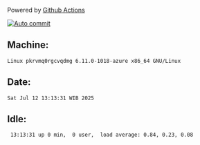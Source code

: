 Powered by [Github Actions](https://github.com/features/actions)

[![Auto commit](https://github.com/hiage/workstation/workflows/Auto%20commit/badge.svg)](https://github.com/hiage/workstation/actions?query=workflow%3A%22Auto+commit%22)

## Machine:
```
Linux pkrvmq0rgcvqdmg 6.11.0-1018-azure x86_64 GNU/Linux
```
## Date:
```
Sat Jul 12 13:13:31 WIB 2025
```
## Idle:
```
 13:13:31 up 0 min,  0 user,  load average: 0.84, 0.23, 0.08
```
